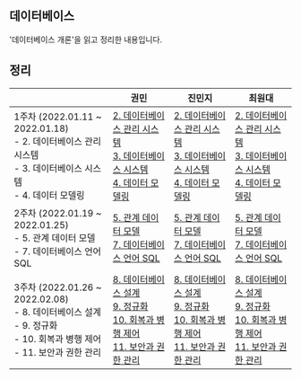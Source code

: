 ## 데이터베이스

'데이터베이스 개론'을 읽고 정리한 내용입니다.





## 정리

|                                                              | 권민                                                         | 진민지 | 최원대                                                       |
| ------------------------------------------------------------ | ------------------------------------------------------------ | ------ | ------------------------------------------------------------ |
| 1주차 (2022.01.11 ~ 2022.01.18)<br />- 2. 데이터베이스 관리 시스템<br />- 3. 데이터베이스 시스템<br />- 4. 데이터 모델링 | [2. 데이터베이스 관리 시스템](https://minkwon4.tistory.com/308)<br />[3. 데이터베이스 시스템](https://minkwon4.tistory.com/309)<br />[4. 데이터 모델링](https://minkwon4.tistory.com/310) | [2. 데이터베이스 관리 시스템](https://cieloinvernale.tistory.com/28)<br />[3. 데이터베이스 시스템](https://cieloinvernale.tistory.com/29)<br />[4. 데이터 모델링](https://cieloinvernale.tistory.com/30) | [2. 데이터베이스 관리 시스템](https://one10004.tistory.com/156?category=989018)<br />[3. 데이터베이스 시스템](https://one10004.tistory.com/158?category=989018)<br />[4. 데이터 모델링](https://one10004.tistory.com/159?category=989018) | 
| 2주차 (2022.01.19 ~ 2022.01.25)<br />- 5. 관계 데이터 모델<br />- 7. 데이터베이스 언어 SQL | [5. 관계 데이터 모델](https://minkwon4.tistory.com/311)<br />[7. 데이터베이스 언어 SQL](https://minkwon4.tistory.com/312) | [5. 관계 데이터 모델](https://cieloinvernale.tistory.com/32)<br />[7. 데이터베이스 언어 SQL](https://cieloinvernale.tistory.com/34)| [5. 관계 데이터 모델](https://one10004.tistory.com/168)<br />[7. 데이터베이스 언어 SQL](https://one10004.tistory.com/172) | 
| 3주차 (2022.01.26 ~ 2022.02.08)<br />- 8. 데이터베이스 설계<br />- 9. 정규화<br />- 10. 회복과 병행 제어<br />- 11. 보안과 권한 관리 | [8. 데이터베이스 설계]()<br />[9. 정규화]()<br />[10. 회복과 병행 제어]()<br />[11. 보안과 권한 관리]()<br /> | [8. 데이터베이스 설계]()<br />[9. 정규화]()<br />[10. 회복과 병행 제어]()<br />[11. 보안과 권한 관리]()<br />| [8. 데이터베이스 설계]()<br />[9. 정규화]()<br />[10. 회복과 병행 제어]()<br />[11. 보안과 권한 관리]()<br /> | 

